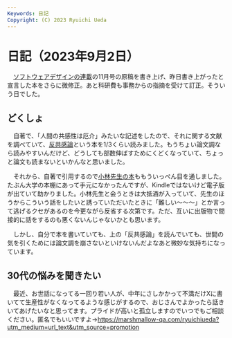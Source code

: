 ```yaml
---
Keywords: 日記
Copyright: (C) 2023 Ryuichi Ueda
---
```


# 日記（2023年9月2日）

　[ソフトウェアデザインの連載](/?page=sd_rusty_bash)の11月号の原稿を書き上げ、昨日書き上がったと宣言した本をさらに微修正。あと科研費も事務からの指摘を受けて訂正。そういう日でした。

## どくしょ

　自著で、「人間の共感性は厄介」みたいな記述をしたので、それに関する文献を調べていて、[反共感論](https://amzn.to/3Pn7BZq)という本を1/3くらい読みました。もうちょい論文調なら読みやすいんだけど、どうしても部数伸ばすためにくどくなっていて、ちょっと論文も読まないといかんなと思いました。

　それから、自著で引用するので[小林先生の本](https://amzn.to/3QYS3fI)ももういっぺん目を通しました。たぶん大学の本棚にあって手元になかったんですが、Kindleではないけど電子版が出ていて助かりました。小林先生と会うときは大抵酒が入っていて、先生のほうからこういう話をしたいと誘っていただいたときに「難しい〜〜〜」とか言って逃げるクセがあるのを今更ながら反省する次第です。ただ、互いに出版物で間接的に話をするのも悪くないんじゃないかとも思います。

　しかし、自分で本を書いていても、上の「反共感論」を読んでいても、世間の気を引くためには論文調を崩さないといけないんだよなあと微妙な気持ちになっています。

## 30代の悩みを聞きたい

　最近、お世話になってる一回り若い人が、中年にさしかかって不満だけXに書いてて生産性がなくなってるような感じがするので、おじさんでよかったら話きいてあげたいなと思ってます。プライドが高いと孤立しますのでいつでもご相談ください。匿名でもいいですよ→https://marshmallow-qa.com/ryuichiueda?utm_medium=url_text&utm_source=promotion
